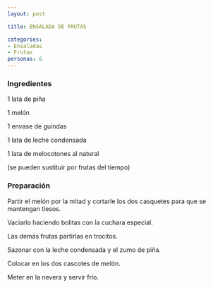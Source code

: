 ```yaml
---
layout: post

title: ENSALADA DE FRUTAS

categories:
- Ensaladas
- Frutas
personas: 6 
---
```


<h3>Ingredientes</h3>
1 lata de piña

1 melón

1 envase de guindas

1 lata de leche condensada

1 lata de melocotones al natural

(se pueden sustituir por frutas del tiempo)

<h3>Preparación</h3>
Partir el melón por la mitad y cortarle los dos casquetes para que se mantengan tiesos.

Vaciarlo haciendo bolitas con la cuchara especial.

Las demás frutas partirlas en trocitos.

Sazonar con la leche condensada y el zumo de piña.

Colocar en los dos cascotes de melón.

Meter en la nevera y servir frío.


